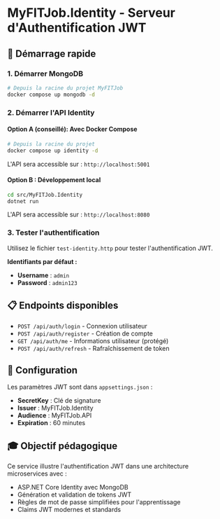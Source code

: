 # MyFITJob.Identity - Serveur d'Authentification JWT

## 🚀 Démarrage rapide

### 1. Démarrer MongoDB
```bash
# Depuis la racine du projet MyFITJob
docker compose up mongodb -d
```

### 2. Démarrer l'API Identity

#### Option A (conseillé): Avec Docker Compose 
```bash
# Depuis la racine du projet
docker compose up identity -d
```
L'API sera accessible sur : `http://localhost:5001`

#### Option B : Développement local
```bash
cd src/MyFITJob.Identity
dotnet run
```
L'API sera accessible sur : `http://localhost:8080`

### 3. Tester l'authentification

Utilisez le fichier `test-identity.http` pour tester l'authentification JWT.

**Identifiants par défaut :**
- **Username** : `admin`
- **Password** : `admin123`

## 📋 Endpoints disponibles

- `POST /api/auth/login` - Connexion utilisateur
- `POST /api/auth/register` - Création de compte
- `GET /api/auth/me` - Informations utilisateur (protégé)
- `POST /api/auth/refresh` - Rafraîchissement de token

## 🔧 Configuration

Les paramètres JWT sont dans `appsettings.json` :
- **SecretKey** : Clé de signature
- **Issuer** : MyFITJob.Identity
- **Audience** : MyFITJob.API
- **Expiration** : 60 minutes

## 🎓 Objectif pédagogique

Ce service illustre l'authentification JWT dans une architecture microservices avec :
- ASP.NET Core Identity avec MongoDB
- Génération et validation de tokens JWT
- Règles de mot de passe simplifiées pour l'apprentissage
- Claims JWT modernes et standards 